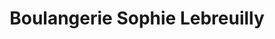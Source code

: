 ---
title: "Boulangerie Sophie Lebreuilly"
url: /montelimar/boulangerie-sophie-lebreuilly/
shop: boulangerie
---